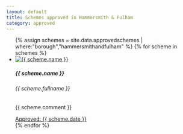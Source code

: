 ```yaml
---
layout: default
title: Schemes approved in Hammersmith & Fulham 
category: approved
---
```


<div class="col">
              <ul class="row list-unstyled justify-content-center">
{% assign schemes = site.data.approvedschemes | where:"borough","hammersmithandfulham" %}
  {% for scheme in schemes %}
                <li class="col-5" data-aos="fade-up">
                  <div class="card card-sm">
                    <a href="{{ scheme.url }}">
                      <img class="card-img-top" src="{{ scheme.image_path }}" alt="{{ scheme.name }}">
                    </a>
		    <div class="card-body">
                      <h5 class="card-title">{{ scheme.name }}</h5>
		      <h6 class="card-subtitle mb-2 text-muted">{{ scheme.fullname }}</h6>
		      <p class="card-text">{{ scheme.comment }}</p>
                      <a target="_blank" href="{{ scheme.url }}" data-toggle="tooltip" data-placement="top" title="Open in new tab">Approved: {{ scheme.date }} <i class="icon-popup"></i></a>
                  </div>
                  </div>
                </li>
{% endfor %}
              </ul>
</div>
